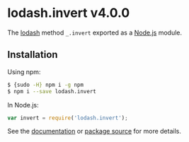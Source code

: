 # lodash.invert v4.0.0

The [lodash](https://lodash.com/) method `_.invert` exported as a [Node.js](https://nodejs.org/) module.

## Installation

Using npm:
```bash
$ {sudo -H} npm i -g npm
$ npm i --save lodash.invert
```

In Node.js:
```js
var invert = require('lodash.invert');
```

See the [documentation](https://lodash.com/docs#invert) or [package source](https://github.com/lodash/lodash/blob/4.0.0-npm-packages/lodash.invert) for more details.

